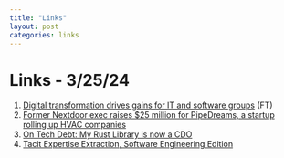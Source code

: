 ```yaml
---
title: "Links"
layout: post
categories: links
---
```


# Links - 3/25/24

1. [Digital transformation drives gains for IT and software groups](https://www.ft.com/content/606bab2e-dadf-4e51-9141-e37450909540) (FT)
2. [Former Nextdoor exec raises $25 million for PipeDreams, a startup rolling up HVAC companies](https://tcrn.ch/3TxP7q6)
3. [On Tech Debt: My Rust Library is now a CDO](https://lucumr.pocoo.org/2024/3/26/rust-cdo/)
4. [Tacit Expertise Extraction, Software Engineering Edition](https://commoncog.com/tacit-expertise-extraction-software-engineer/)

